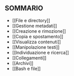## SOMMARIO

- [[File e directory]]
- [[Gestione metadati]]
- [[Creazione e rimozione]]
- [[Copia e spostamento]]
- [[Visualizza contenuti]]
- [[Manipolazione testi]]
- [[Individuazione e ricerca]]
- [[Collegamenti]]
- [[Archivi]]
- [[Bash e file]]